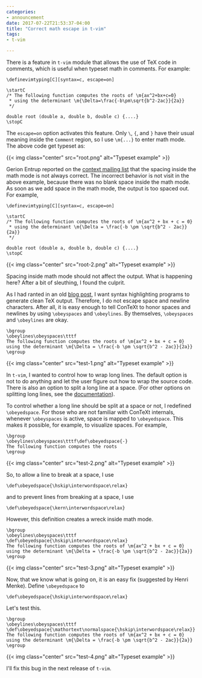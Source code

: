 ```yaml
---
categories:
- announcement
date: 2017-07-22T21:53:37-04:00
title: "Correct math escape in t-vim"
tags:
- t-vim

---
```


There is a feature in `t-vim` module that allows the use of TeX code in
comments, which is useful when typeset math in comments. For example: 

<!--
\definevimtyping[C][syntax=c, escape=on]

\startC
/* The following function computes the roots of \m{ax^2+bx+c=0}
 * using the determinant \m{\Delta=\frac{-b\pm\sqrt{b^2-2ac}}{2a}} 
 */

double root (double a, double b, double c) {....}
\stopC
-->

<pre><code><span class="Identifier">\definevimtyping</span><span class="Delimiter">[</span><span class="Type">C</span><span class="Delimiter">][</span><span class="Type">syntax=c, escape=on</span><span class="Delimiter">]</span>

<span class="Keyword">\startC</span>
<span class="Comment">/*</span><span class="Comment"> The following function computes the roots of <span class="Statement">\m</span><span class="Delimiter">{</span>ax^2+bx+c=0<span class="Delimiter">}</span>
<span class="Comment"> * using the determinant <span class="Statement">\m</span><span class="Delimiter">{</span><span class="Statement">\Delta</span>=<span class="Statement">\frac</span><span class="Delimiter">{</span>-b<span class="Statement">\pm\sqrt</span><span class="Delimiter">{</span>b^2-2ac<span class="Delimiter">}}{</span>2a<span class="Delimiter">}}</span>
<span class="Comment"> </span><span class="Comment">*/</span>

<span class="Type">double</span> root (<span class="Type">double</span> a, <span class="Type">double</span> b, <span class="Type">double</span> c) {....}
<span class="Keyword">\stopC</span>
</code></pre>

<!--more-->

The `escape=on` option activates this feature. Only `\`, `{`, and `}` have
their usual meaning inside the `Comment` region, so I use `\m{...}` to enter
math mode. The above code get typeset as:

{{< img class="center" src="root.png" alt="Typeset example" >}}

Gerion Entrup reported on the [context mailing list][list] that the spacing
inside the math mode is not always correct. The incorrect behavior is not
visit in the above example, because there was no blank space inside the math
mode. As soon as we add space in the math mode, the output is too
spaced out. For example,

<pre><code><span class="Identifier">\definevimtyping</span><span class="Delimiter">[</span><span class="Type">C</span><span class="Delimiter">][</span><span class="Type">syntax=c, escape=on</span><span class="Delimiter">]</span>

<span class="Keyword">\startC</span>
<span class="Comment">/*</span><span class="Comment"> The following function computes the roots of <span class="Statement">\m</span><span class="Delimiter">{</span>ax^2 + bx + c = 0<span class="Delimiter">}</span>
<span class="Comment"> * using the determinant <span class="Statement">\m</span><span class="Delimiter">{</span><span class="Statement">\Delta</span> = <span class="Statement">\frac</span><span class="Delimiter">{</span>-b<span class="Statement"> \pm \sqrt</span><span class="Delimiter">{</span>b^2 - 2ac<span class="Delimiter">}}{</span>2a<span class="Delimiter">}}</span>
<span class="Comment"> </span><span class="Comment">*/</span>

<span class="Type">double</span> root (<span class="Type">double</span> a, <span class="Type">double</span> b, <span class="Type">double</span> c) {....}
<span class="Keyword">\stopC</span>
</code></pre>

{{< img class="center" src="root-2.png" alt="Typeset example" >}}

[list]: https://mailman.ntg.nl/pipermail/ntg-context/2017/089189.html

Spacing inside math mode should not affect the output. What is happening
here? After a bit of sleuthing, I found the culprit. 

As I had ranted in an old [blog post][post], I want syntax highlighting
programs to generate clean TeX output. Therefore, I do not escape space and
newline characters. After all, it is easy enough to tell ConTeXt to honor
spaces and newlines by using `\obeyspaces` and `\obeylines`. By themselves,
`\obeyspaces` and `\obeylines` are okay. 

<!--
\bgroup
\obeylines\obeyspaces\tttf
The following function computes the roots of \m{ax^2 + bx + c = 0}
using the determinant \m{\Delta = \frac{-b \pm \sqrt{b^2 - 2ac}}{2a}}
\egroup
-->

<pre><code><span class="Character">\bgroup</span>
<span class="Statement">\obeylines\obeyspaces\tttf</span>
The following function computes the roots of <span class="Statement">\m</span><span class="Delimiter">{</span>ax^2 + bx + c = 0<span class="Delimiter">}</span>
using the determinant <span class="Statement">\m</span><span class="Delimiter">{</span><span class="Statement">\Delta</span> = <span class="Statement">\frac</span><span class="Delimiter">{</span>-b <span class="Statement">\pm</span> <span class="Statement">\sqrt</span><span class="Delimiter">{</span>b^2 - 2ac<span class="Delimiter">}}{</span>2a<span class="Delimiter">}}</span>
<span class="Character">\egroup</span>
</code></pre>

{{< img class="center" src="test-1.png" alt="Typeset example" >}}

In `t-vim`, I wanted to control how to wrap long lines. The default option is
not to do anything and let the user figure out how to wrap the source code.
There is also an option to split a long line at a space.
(For other options on splitting long lines, see the [documentation]). 

To control whether a long line should be split at a space or not, I redefined
`\obeyedspace`. For those who are not familiar with ConTeXt internals,
whenever `\obeyspaces` is active, space is mapped to `\obeyedspace`. This
makes it possible, for example, to visualize spaces. For example,

<!--
\bgroup
\obeylines\obeyspaces\tttf\def\obeyedspace{-}
The following function computes the roots 
\egroup
-->

<pre><code><span class="Character">\bgroup</span>
<span class="Statement">\obeylines\obeyspaces\tttf</span><span class="Character">\def</span><span class="Statement">\obeyedspace</span><span class="Delimiter">{</span>-<span class="Delimiter">}</span>
The following function computes the roots
<span class="Character">\egroup</span>
</code></pre>

{{< img class="center" src="test-2.png" alt="Typeset example" >}}

So, to allow a line to break at a space, I use 

<!--
\def\obeyedspace{\hskip\interwordspace\relax}
-->

<pre><code><span class="Character">\def</span><span class="Statement">\obeyedspace</span><span class="Delimiter">{</span><span class="Statement">\hskip\interwordspace\relax</span><span class="Delimiter">}</span>
</code></pre>
 
and to prevent lines from breaking at a space, I use

<pre><code><span class="Character">\def</span><span class="Statement">\obeyedspace</span><span class="Delimiter">{</span><span class="Statement">\kern\interwordspace\relax</span><span class="Delimiter">}</span>
</code></pre>

However, this definition creates a wreck inside math mode.
<!--
\bgroup
\obeylines\obeyspaces\tttf\def\obeyedspace{\hskip\interwordspace\relax}
The following function computes the roots of \m{ax^2 + bx + c = 0}
using the determinant \m{\Delta = \frac{-b \pm \sqrt{b^2 - 2ac}}{2a}}
\egroup
-->

<pre><code><span class="Character">\bgroup</span>
<span class="Statement">\obeylines\obeyspaces\tttf</span>
<span class="Character">\def</span><span class="Statement">\obeyedspace</span><span class="Delimiter">{</span><span class="Statement">\hskip\interwordspace\relax</span><span class="Delimiter">}</span>
The following function computes the roots of <span class="Statement">\m</span><span class="Delimiter">{</span>ax^2 + bx + c = 0<span class="Delimiter">}</span>
using the determinant <span class="Statement">\m</span><span class="Delimiter">{</span><span class="Statement">\Delta</span> = <span class="Statement">\frac</span><span class="Delimiter">{</span>-b <span class="Statement">\pm</span> <span class="Statement">\sqrt</span><span class="Delimiter">{</span>b^2 - 2ac<span class="Delimiter">}}{</span>2a<span class="Delimiter">}}</span>
<span class="Character">\egroup</span>
</code></pre>

{{< img class="center" src="test-3.png" alt="Typeset example" >}}

Now, that we know what is going on, it is an easy fix (suggested by Henri
Menke). Define `\obeyedspace` to

<pre><code><span class="Character">\def</span><span class="Statement">\obeyedspace</span><span class="Delimiter">{</span><span class="Statement">\hskip\interwordspace\relax</span><span class="Delimiter">}</span>
</code></pre>

Let's test this.

<pre><code><span class="Character">\bgroup</span>
<span class="Statement">\obeylines\obeyspaces\tttf</span>
<span class="Character">\def</span><span class="Statement">\obeyedspace</span><span class="Delimiter">{</span><span class="Statement">\mathortext\normalspace</span><span class="Delimiter">{</span><span class="Statement">\hskip\interwordspace\relax</span><span class="Delimiter">}}</span>
The following function computes the roots of <span class="Statement">\m</span><span class="Delimiter">{</span>ax^2 + bx + c = 0<span class="Delimiter">}</span>
using the determinant <span class="Statement">\m</span><span class="Delimiter">{</span><span class="Statement">\Delta</span> = <span class="Statement">\frac</span><span class="Delimiter">{</span>-b <span class="Statement">\pm</span> <span class="Statement">\sqrt</span><span class="Delimiter">{</span>b^2 - 2ac<span class="Delimiter">}}{</span>2a<span class="Delimiter">}}</span>
<span class="Character">\egroup</span>
</code></pre>

{{< img class="center" src="test-4.png" alt="Typeset example" >}}

I'll fix this bug in the next release of `t-vim`.

[post]: https://randomdeterminism.wordpress.com/2011/06/06/clean-tex-output/
[documentation]: https://github.com/adityam/filter/blob/master/vim-README.md#wrapping-lines
